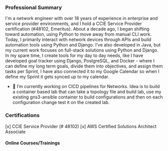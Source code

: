 ### Professional Summary

I'm a network engineer with over 18 years of experience in enterprise and service provider environments, and I hold a CCIE Service Provider certification (#48102, Emeritus). About a decade ago, I began shifting toward automation, using Python to move away from manual CLI work. Today, I primarily interact with network devices through APIs and build automation tools using Python and Django. I’ve also developed in Java, but my current work focuses on full-stack solutions using Python and Django. In my spare time, I create tools for my day to day needs, like I have developed goal tracker using Django, PostgreSQL, and Docker - where I can define my long term goals, divide them into objectives, and assign them tasks per Sprint, I have also connected it to my Google Calendar so when I define my Sprint it gets synced up to my calendar.

- 🔭 I’m currently working on CICD pipelines for Networks. Idea is to build a container based lab that can take a topology file and build lab, use my existing gns3-ansible container to build configurations and then on each configuration change test it on the created lab.
### Certifications
[x] CCIE Service Provider (# 48102)
[x] AWS Certified Solutions Architect Associate

#### Online Courses/Trainings

<!--
**shahzadqadir/shahzadqadir** is a ✨ _special_ ✨ repository because its `README.md` (this file) appears on your GitHub profile.

Here are some ideas to get you started:

- 🔭 I’m currently working on ...
- 🌱 I’m currently learning ...
- 👯 I’m looking to collaborate on ...
- 🤔 I’m looking for help with ...
- 💬 Ask me about ...
- 📫 How to reach me: ...
- 😄 Pronouns: ...
- ⚡ Fun fact: ...
-->
